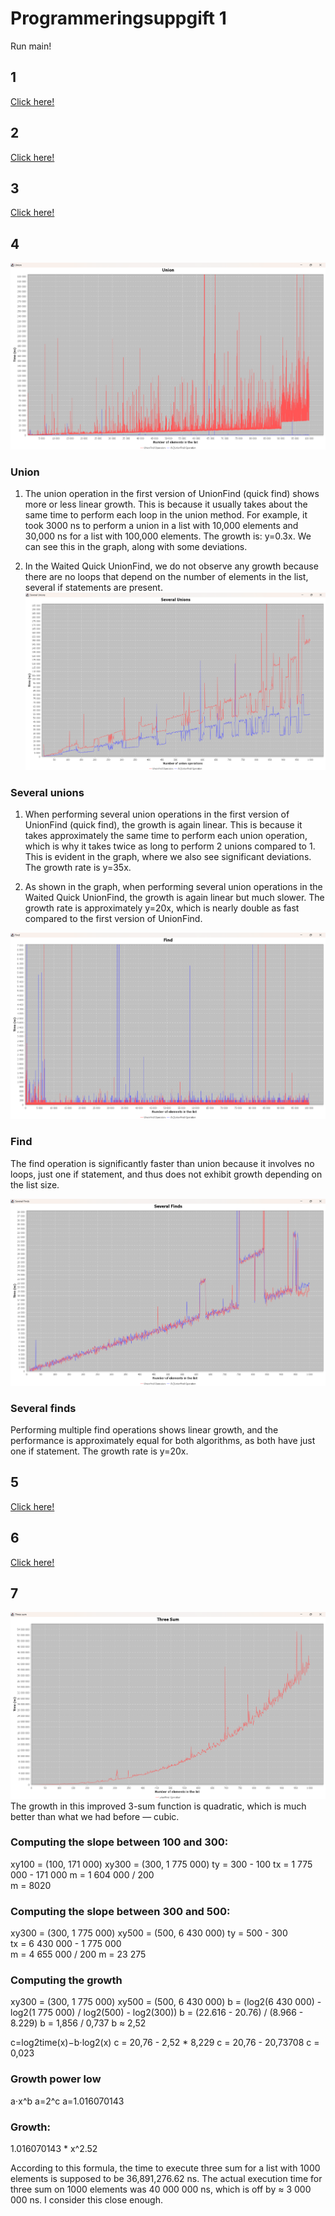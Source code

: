 # Programmeringsuppgift 1
 Run main!

## 1
[Click here!](./src/timer/Timer.java)

## 2
[Click here!](./src/unionfind/UnionFind.java)

## 3
[Click here!](./src/wqunionfind/WQUnionFind.java)

## 4
![Union](./images/Union.png)
### Union
1. The union operation in the first version of UnionFind (quick find) shows more or less linear growth. 
This is because it usually takes about the same time to perform each loop in the union method. 
For example, it took 3000 ns to perform a union in a list with 10,000 elements and 30,000 ns for a list with 100,000 elements. 
The growth is: y=0.3x. We can see this in the graph, along with some deviations.

2. In the Waited Quick UnionFind, we do not observe any growth because there are no loops that depend on the number of elements in the list, 
several if statements are present.
![Several Unions](./images/SeveralUnions.png)
### Several unions
1. When performing several union operations in the first version of UnionFind (quick find), the growth is again linear. 
This is because it takes approximately the same time to perform each union operation, 
which is why it takes twice as long to perform 2 unions compared to 1. 
This is evident in the graph, where we also see significant deviations. The growth rate is y=35x.

2. As shown in the graph, when performing several union operations in the Waited Quick UnionFind, the growth is again linear but much slower. 
The growth rate is approximately y=20x, which is nearly double as fast compared to the first version of UnionFind. 

![Find](./images/Find.png)
### Find
The find operation is significantly faster than union because it involves no loops, 
just one if statement, and thus does not exhibit growth depending on the list size.

![Several Finds](./images/SeveralFinds.png)
### Several finds
Performing multiple find operations shows linear growth, and the performance is approximately equal for both algorithms, 
as both have just one if statement. The growth rate is y=20x.

## 5
[Click here!](./src/threesum/ThreeSum.java)

## 6
[Click here!](./src/threesum/ThreeSumCaching.java)

## 7
![Three sum](./images/ThreeSum.png)
The growth in this improved 3-sum function is quadratic, which is much better than what we had before — cubic.

### Computing the slope between 100 and 300: 
xy100 = (100, 171 000)
xy300 = (300, 1 775 000)
ty = 300 - 100 
tx = 1 775 000 - 171 000 
m = 1 604 000 / 200  
m = 8020  


### Computing the slope between 300 and 500:
xy300 = (300, 1 775 000)
xy500 = (500, 6 430 000)
ty = 500 - 300  
tx = 6 430 000 - 1 775 000  
m = 4 655 000 / 200
m = 23 275  

### Computing the growth
xy300 = (300, 1 775 000)
xy500 = (500, 6 430 000)
b = (log2(6 430 000) - log2(1 775 000) / log2(500) - log2(300))
b = (22.616 - 20.76) / (8.966 - 8.229)
b = 1,856 / 0,737
b ≈ 2,52

c=log2time(x)−b⋅log2(x)
c = 20,76 - 2,52 * 8,229
c = 20,76 - 20,73708
c = 0,023

### Growth power low
a⋅x^b
a=2^c
a=1.016070143

### Growth:
1.016070143 * x^2.52

According to this formula, the time to execute three sum for a list with 1000 elements is supposed to be 36,891,276.62 ns. 
The actual execution time for three sum on 1000 elements was 40 000 000 ns, 
which is off by ≈ 3 000 000 ns. I consider this close enough.